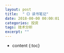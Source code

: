 ```yaml
---
layout: post
title:  "《》读书笔记"
date: 2018-00-00 00:00:01
categories: 投资
tags: 技术分析
excerpt: ""
---
```


* content
{:toc}



















